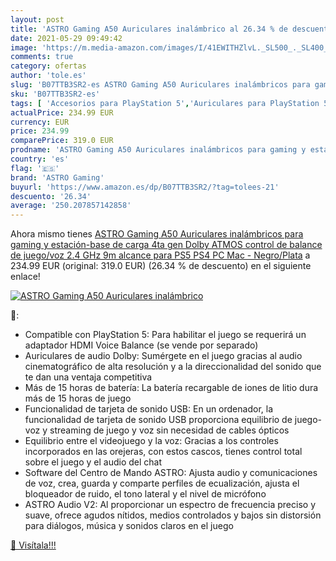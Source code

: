 ```yaml
---
layout: post
title: 'ASTRO Gaming A50 Auriculares inalámbrico al 26.34 % de descuento'
date: 2021-05-29 09:49:42
image: 'https://m.media-amazon.com/images/I/41EWITHZlvL._SL500_._SL400_.jpg'
comments: true
category: ofertas
author: 'tole.es'
slug: 'B07TTB3SR2-es ASTRO Gaming A50 Auriculares inalámbricos para gaming y...'
sku: 'B07TTB3SR2-es'
tags: [ 'Accesorios para PlayStation 5','Auriculares para PlayStation 5','Hardware y juegos para PlayStation 5','Videojuegos','astro gaming','ps4','ps5', ]
actualPrice: 234.99 EUR
currency: EUR
price: 234.99
comparePrice: 319.0 EUR
prodname: 'ASTRO Gaming A50 Auriculares inalámbricos para gaming y estación-base de carga  4ta gen  Dolby ATMOS  control de balance de juego/voz  2.4 GHz  9m alcance  para PS5  PS4  PC  Mac - Negro/Plata'
country: 'es'
flag: '🇪🇸'
brand: 'ASTRO Gaming'
buyurl: 'https://www.amazon.es/dp/B07TTB3SR2/?tag=tolees-21'
descuento: '26.34'
average: '250.207857142858'
---
```


Ahora mismo tienes [ASTRO Gaming A50 Auriculares inalámbricos para gaming y estación-base de carga  4ta gen  Dolby ATMOS  control de balance de juego/voz  2.4 GHz  9m alcance  para PS5  PS4  PC  Mac - Negro/Plata](https://www.amazon.es/dp/B07TTB3SR2/?tag=tolees-21) a 234.99 EUR (original: 319.0 EUR) (26.34 %  de descuento) en el siguiente enlace!

[![ASTRO Gaming A50 Auriculares inalámbrico](https://m.media-amazon.com/images/I/41EWITHZlvL._SL500_._SL400_.jpg)](https://www.amazon.es/dp/B07TTB3SR2/?tag=tolees-21)

🔎:

- Compatible con PlayStation 5: Para habilitar el juego se requerirá un adaptador HDMI Voice Balance (se vende por separado)
- Auriculares de audio Dolby: Sumérgete en el juego gracias al audio cinematográfico de alta resolución y a la direccionalidad del sonido que te dan una ventaja competitiva
- Más de 15 horas de batería: La batería recargable de iones de litio dura más de 15 horas de juego
- Funcionalidad de tarjeta de sonido USB: En un ordenador, la funcionalidad de tarjeta de sonido USB proporciona equilibrio de juego-voz y streaming de juego y voz sin necesidad de cables ópticos
- Equilibrio entre el videojuego y la voz: Gracias a los controles incorporados en las orejeras, con estos cascos, tienes control total sobre el juego y el audio del chat
- Software del Centro de Mando ASTRO: Ajusta audio y comunicaciones de voz, crea, guarda y comparte perfiles de ecualización, ajusta el bloqueador de ruido, el tono lateral y el nivel de micrófono
- ASTRO Audio V2: Al proporcionar un espectro de frecuencia preciso y suave, ofrece agudos nítidos, medios controlados y bajos sin distorsión para diálogos, música y sonidos claros en el juego

[🛒 Visítala!!!](https://www.amazon.es/dp/B07TTB3SR2/?tag=tolees-21)
